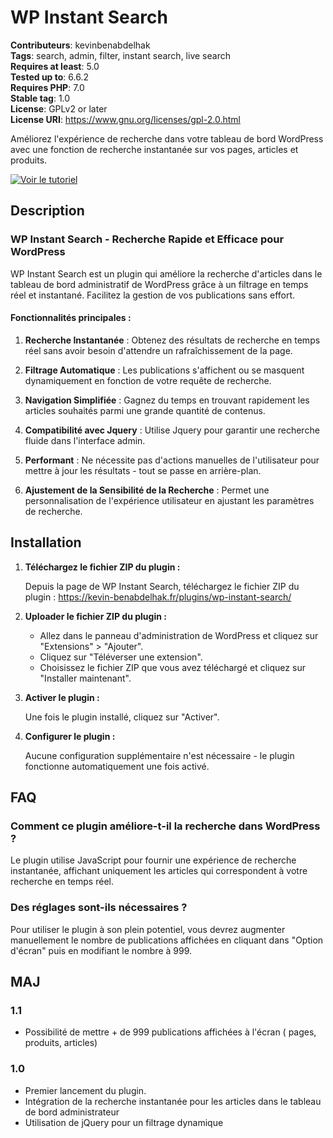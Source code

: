 # WP Instant Search

**Contributeurs**: kevinbenabdelhak  
**Tags**: search, admin, filter, instant search, live search  
**Requires at least**: 5.0  
**Tested up to**: 6.6.2  
**Requires PHP**: 7.0  
**Stable tag**: 1.0  
**License**: GPLv2 or later  
**License URI**: https://www.gnu.org/licenses/gpl-2.0.html  

Améliorez l'expérience de recherche dans votre tableau de bord WordPress avec une fonction de recherche instantanée sur vos pages, articles et produits.

[![Voir le tutoriel](https://img.youtube.com/vi/XCydBF2cwWk/maxresdefault.jpg)](https://www.youtube.com/watch?v=XCydBF2cwWk&ab_channel=KevinBenabdelhak)


## Description

### WP Instant Search - Recherche Rapide et Efficace pour WordPress

WP Instant Search est un plugin qui améliore la recherche d'articles dans le tableau de bord administratif de WordPress grâce à un filtrage en temps réel et instantané. Facilitez la gestion de vos publications sans effort.

#### Fonctionnalités principales :

1. **Recherche Instantanée** : Obtenez des résultats de recherche en temps réel sans avoir besoin d'attendre un rafraîchissement de la page.
   
2. **Filtrage Automatique** : Les publications s'affichent ou se masquent dynamiquement en fonction de votre requête de recherche.
   
3. **Navigation Simplifiée** : Gagnez du temps en trouvant rapidement les articles souhaités parmi une grande quantité de contenus.
   
4. **Compatibilité avec Jquery** : Utilise Jquery pour garantir une recherche fluide dans l'interface admin.
   
5. **Performant** : Ne nécessite pas d'actions manuelles de l'utilisateur pour mettre à jour les résultats - tout se passe en arrière-plan.
   
6. **Ajustement de la Sensibilité de la Recherche** : Permet une personnalisation de l'expérience utilisateur en ajustant les paramètres de recherche.

## Installation

1. **Téléchargez le fichier ZIP du plugin :**

   Depuis la page de WP Instant Search, téléchargez le fichier ZIP du plugin : https://kevin-benabdelhak.fr/plugins/wp-instant-search/

2. **Uploader le fichier ZIP du plugin :**

   - Allez dans le panneau d'administration de WordPress et cliquez sur "Extensions" > "Ajouter".
   - Cliquez sur "Téléverser une extension".
   - Choisissez le fichier ZIP que vous avez téléchargé et cliquez sur "Installer maintenant".

3. **Activer le plugin :**

   Une fois le plugin installé, cliquez sur "Activer".

4. **Configurer le plugin :**

   Aucune configuration supplémentaire n'est nécessaire - le plugin fonctionne automatiquement une fois activé.

## FAQ

### Comment ce plugin améliore-t-il la recherche dans WordPress ?

Le plugin utilise JavaScript pour fournir une expérience de recherche instantanée, affichant uniquement les articles qui correspondent à votre recherche en temps réel.

### Des réglages sont-ils nécessaires ?

Pour utiliser le plugin à son plein potentiel, vous devrez augmenter manuellement le nombre de publications affichées en cliquant dans "Option d'écran" puis en modifiant le nombre à 999.

## MAJ

### 1.1 
* Possibilité de mettre + de 999 publications affichées à l'écran ( pages, produits, articles)

### 1.0 

* Premier lancement du plugin.
* Intégration de la recherche instantanée pour les articles dans le tableau de bord administrateur
* Utilisation de jQuery pour un filtrage dynamique
